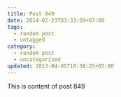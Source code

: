 ```yaml
---
title: Post 849
date: 2014-02-23T03:33:59+07:00
tags:
  - random post
  - untagged
category:
  - random post
  - uncategorized
updated: 2013-04-05T10:38:25+07:00
---
```

This is content of post 849